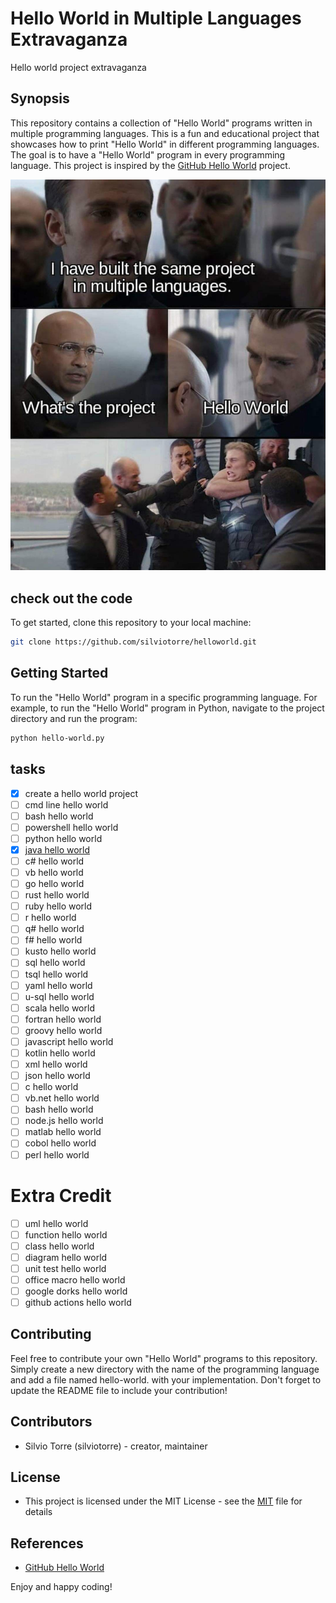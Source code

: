 # Hello World in Multiple Languages Extravaganza
Hello world project extravaganza
## Synopsis
This repository contains a collection of "Hello World" programs written in multiple programming languages. This is a fun and educational project that showcases how to print "Hello World" in different programming languages. The goal is to have a "Hello World" program in every programming language. This project is inspired by the [GitHub Hello World](https://docs.github.com/en/get-started/quickstart/hello-world) project.

![Hello world project extravaganza](media/meme-hello-world.jpeg)
## check out the code
To get started, clone this repository to your local machine:
```bash
git clone https://github.com/silviotorre/helloworld.git
```
## Getting Started
To run the "Hello World" program in a specific programming language. For example, to run the "Hello World" program in Python, navigate to the project directory and run the program:
```bash
python hello-world.py
```
## tasks
- [x] create a hello world project
- [ ] cmd line hello world
- [ ] bash hello world
- [ ] powershell hello world
- [ ] python hello world
- [x] [java hello world](java/README.md)
- [ ] c# hello world
- [ ] vb hello world
- [ ] go hello world
- [ ] rust hello world
- [ ] ruby hello world
- [ ] r hello world
- [ ] q# hello world
- [ ] f# hello world
- [ ] kusto hello world
- [ ] sql hello world
- [ ] tsql hello world
- [ ] yaml hello world
- [ ] u-sql hello world
- [ ] scala hello world
- [ ] fortran hello world
- [ ] groovy hello world
- [ ] javascript hello world
- [ ] kotlin hello world
- [ ] xml hello world
- [ ] json hello world
- [ ] c hello world
- [ ] vb.net hello world
- [ ] bash hello world
- [ ] node.js hello world
- [ ] matlab hello world
- [ ] cobol hello world
- [ ] perl hello world

# Extra Credit
- [ ] uml hello world
- [ ] function hello world
- [ ] class hello world
- [ ] diagram hello world
- [ ] unit test hello world
- [ ] office macro hello world
- [ ] google dorks hello world
- [ ] github actions hello world

## Contributing
Feel free to contribute your own "Hello World" programs to this repository. Simply create a new directory with the name of the programming language and add a file named hello-world.<extension> with your implementation. Don't forget to update the README file to include your contribution!

## Contributors

- Silvio Torre (silviotorre)  - creator, maintainer

## License
- This project is licensed under the MIT License - see the [MIT](https://choosealicense.com/licenses/mit/) file for details

## References
- [GitHub Hello World](https://docs.github.com/en/get-started/quickstart/hello-world)

Enjoy and happy coding!